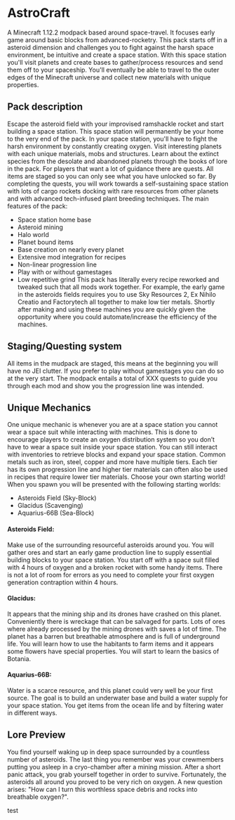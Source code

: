 # AstroCraft
A Minecraft 1.12.2 modpack based around space-travel. It focuses early game around basic blocks from advanced-rocketry. This pack starts off in a asteroid dimension and challenges you to fight against the harsh space environment, be intuitive and create a space station.
With this space station you'll visit planets and create bases to gather/process resources and send them off to your spaceship. You'll eventually be able to travel to the outer edges of the Minecraft universe and collect new materials with unique properties.
## Pack description
Escape the asteroid field with your improvised ramshackle rocket and start building a space station. This space station will permanently be your home to the very end of the pack. In your space station, you'll have to fight the harsh environment by constantly creating oxygen. Visit interesting planets with each unique materials, mobs and structures. Learn about the extinct species from the desolate and abandoned planets through the books of lore in the pack. 
For players that want a lot of guidance there are quests. All items are staged so you can only see what you have unlocked so far. By completing the quests, you will work towards a self-sustaining space station with lots of cargo rockets docking with rare resources from other planets and with advanced tech-infused plant breeding techniques.
The main features of the pack:
- Space station home base
- Asteroid mining
- Halo world
- Planet bound items
- Base creation on nearly every planet
- Extensive mod integration for recipes
- Non-linear progression line
- Play with or without gamestages
- Low repetitive grind
This pack has literally every recipe reworked and tweaked such that all mods work together. For example, the early game in the asteroids fields requires you to use Sky Resources 2, Ex Nihilo Creatio and Factorytech all together to make low tier metals. Shortly after making and using these machines you are quickly given the opportunity where you could automate/increase the efficiency of the machines.
## Staging/Questing system
All items in the mudpack are staged, this means at the beginning you will have no JEI clutter. If you prefer to play without gamestages you can do so at the very start. The modpack entails a total of XXX quests to guide you through each mod and show you the progression line was intended.
## Unique Mechanics
 One unique mechanic is whenever you are at a space station you cannot wear a space suit while interacting with machines. This is done to encourage players to create an oxygen distribution system so you don’t have to wear a space suit inside your space station. You can still interact with inventories to retrieve blocks and expand your space station.
Common metals such as iron, steel, copper and more have multiple tiers. Each tier has its own progression line and higher tier materials can often also be used in recipes that require lower tier materials.
Choose your own starting world! When you spawn you will be presented with the following starting worlds:
- Asteroids Field (Sky-Block)
- Glacidus 	 (Scavenging)
- Aquarius-66B 	 (Sea-Block)
#### Asteroids Field:
Make use of the surrounding resourceful asteroids around you. You will gather ores and start an early game production line to supply essential building blocks to your space station. You start off with a space suit filled with 4 hours of oxygen and a broken rocket with some handy items. There is not a lot of room for errors as you need to complete your first oxygen generation contraption within 4 hours.
#### Glacidus:
It appears that the mining ship and its drones have crashed on this planet. Conveniently there is wreckage that can be salvaged for parts. Lots of ores where already processed by the mining drones with saves a lot of time. The planet has a barren but breathable atmosphere and is full of underground life. You will learn how to use the habitants to farm items and it appears some flowers have special properties. You will start to learn the basics of Botania.
#### Aquarius-66B:
Water is a scarce resource, and this planet could very well be your first source. The goal is to build an underwater base and build a water supply for your space station. You get items from the ocean life and by filtering water in different ways. 
## Lore Preview
You find yourself waking up in deep space surrounded by a countless number of asteroids. The last thing you remember was your crewmembers putting you asleep in a cryo-chamber after a mining mission. After a short panic attack, you grab yourself together in order to survive. Fortunately, the asteroids all around you proved to be very rich on oxygen. A new question arises: "How can I turn this worthless space debris and rocks into breathable oxygen?". 

test
